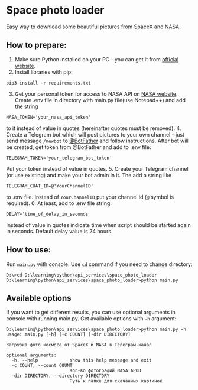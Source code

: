 # Space photo loader

Easy way to download some beautiful pictures from SpaceX and NASA.

## How to prepare:
1. Make sure Python installed on your PC - you can get it from [official website](https://www.python.org/).
2. Install libraries with pip:
```
pip3 install -r requirements.txt
```
3. Get your personal token for access to NASA API on [NASA website](https://api.nasa.gov/).
Create .env file in directory with main.py file(use Notepad++) and add the string
```
NASA_TOKEN='your_nasa_api_token'
```
to it instead of value in quotes (hereinafter quotes must be removed).
4. Create a Telegram bot which will post pictures to your own channel - just send message `/newbot` to [@BotFather](https://telegram.me/BotFather) and follow instructions.
After bot will be created, get token from @BotFather and add to .env file:
```
TELEGRAM_TOKEN='your_telegram_bot_token'
```
Put your token instead of value in quotes.
5. Create your Telegram channel (or use existing) and make your bot admin in it. The add a string like
```
TELEGRAM_CHAT_ID=@'YourChannelID'
```
to .env file. Instead of `YourChannelID` put your channel id (`@` symbol is required).
6. At least, add to .env file string:
```
DELAY='time_of_delay_in_seconds
``` 
Instead of value in quotes indicate time when script should be started again in seconds.
Default delay value is 24 hours.

## How to use:
Run `main.py` with console. Use `cd` command if you need to change directory:
```
D:\>cd D:\learning\python\api_services\space_photo_loader
D:\learning\python\api_services\space_photo_loader>python main.py
```
## Available options
If you want to get different results, you can use optional arguments in console with running main.py.
Get available options with `-h` argument:
```
D:\learning\python\api_services\space_photo_loader>python main.py -h
usage: main.py [-h] [-c COUNT] [-dir DIRECTORY]

Загрузка фото космоса от SpaceX и NASA в Телеграм-канал

optional arguments:
  -h, --help            show this help message and exit
  -c COUNT, --count COUNT
                        Кол-во фотографий NASA APOD
  -dir DIRECTORY, --directory DIRECTORY
                        Путь к папке для скачанных картинок
```